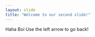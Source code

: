 ```yaml
---
layout: slide
title: "Welcome to our second slide!"
---
```

Haha Boi
Use the left arrow to go back!
